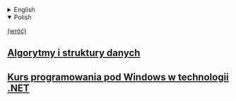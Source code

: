 <details>
    <summary>English</summary>

[(back)](../../../)
## [Algorithms and data structures](AISD/)
## [Programming course for Windows in .NET technology](dotNET/)

</details>

<details open>
    <summary>Polish</summary>

[(wróć)](../../../)
## [**A**lgorytmy **i** **s**truktury **d**anych](AISD/)
## [Kurs programowania pod Windows w technologii .NET](dotNET/)

</details>


